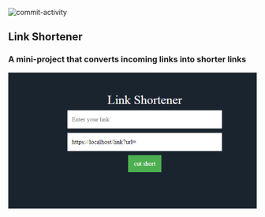 ![commit-activity](https://img.shields.io/github/commit-activity/w/sorahiatieh/Link-Shortener)
## Link Shortener
### A mini-project that converts incoming links into shorter links
![Link Shortener Project](images/shorten.png)
